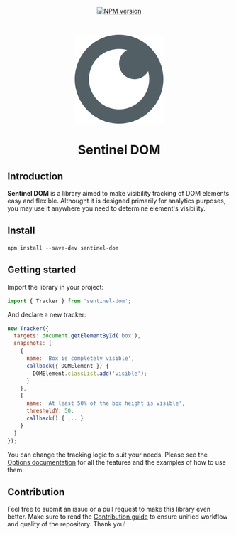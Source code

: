 <p align="center">
  <a href="https://www.npmjs.com/package/sentinel-dom">
    <img src="https://img.shields.io/npm/v/sentinel-dom.svg" alt="NPM version" />
  </a>
</p>

<br>
<p align="center">
  <a href="https://github.com/kettanaito/sentinel-dom">
    <img src="./sentinel-logo.png" alt="Sentinel DOM" />
  </a>
</p>

<h1 align="center"><strong>Sentinel DOM</strong></h1>

## Introduction
**Sentinel DOM** is a library aimed to make visibility tracking of DOM elements easy and flexible. Althought it is designed primarily for analytics purposes, you may use it anywhere you need to determine element's visibility.

## Install
```
npm install --save-dev sentinel-dom
```

## Getting started
Import the library in your project:
```js
import { Tracker } from 'sentinel-dom';
```

And declare a new tracker:
```js
new Tracker({
  targets: document.getElementById('box'),
  snapshots: [
    {
      name: 'Box is completely visible',
      callback({ DOMElement }) {
        DOMElement.classList.add('visible');
      }
    },
    {
      name: 'At least 50% of the box height is visible',
      thresholdY: 50,
      callback() { ... }
    }
  ]
});
```
You can change the tracking logic to suit your needs. Please see the [Options documentation](./docs/02-options.md) for all the features and the examples of how to use them.

## Contribution
Feel free to submit an issue or a pull request to make this library even better. Make sure to read the [Contribution guide](./CONTRIBUTING.md) to ensure unified workflow and quality of the repository. Thank you!
